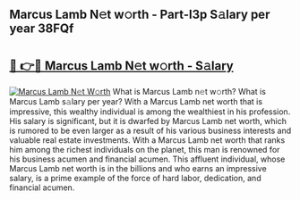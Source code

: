 ## Marcus Lamb N𝚎t w𝚘rth - Part-l3p S𝚊lary per year 38FQf

# <h2><a href="http://gc585t.nevu.top/?p=Marcus+Lamb">🔗 👉🔴 Marcus Lamb N𝚎t w𝚘rth - S𝚊lary</a></h2>

[![Marcus Lamb N𝚎t W𝚘rth](https://i.imgur.com/Oavwk0R.jpeg)](http://gc585t.nevu.top/?p=Marcus+Lamb)
What is Marcus Lamb n𝚎t w𝚘rth? What is Marcus Lamb s𝚊lary per year?
With a Marcus Lamb net worth that is impressive, this wealthy individual is among the wealthiest in his profession. His salary is significant, but it is dwarfed by Marcus Lamb net worth, which is rumored to be even larger as a result of his various business interests and valuable real estate investments. With a Marcus Lamb net worth that ranks him among the richest individuals on the planet, this man is renowned for his business acumen and financial acumen. This affluent individual, whose Marcus Lamb net worth is in the billions and who earns an impressive salary, is a prime example of the force of hard labor, dedication, and financial acumen.
